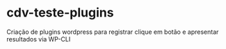 # cdv-teste-plugins
Criação de plugins wordpress para registrar clique em botão e apresentar resultados via WP-CLI
